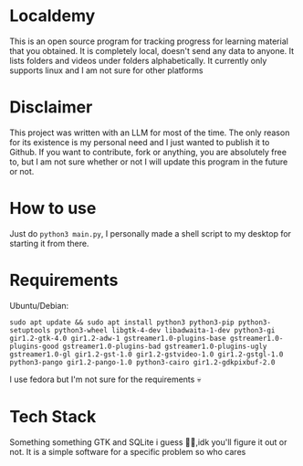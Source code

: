 # Localdemy

This is an open source program for tracking progress for learning material that you obtained. It is completely local, doesn't send any data to anyone. It lists folders and videos under folders alphabetically. It currently only supports linux and I am not sure for other platforms

# Disclaimer 

This project was written with an LLM for most of the time. The only reason for its existence is my personal need and I just wanted to publish it to Github. If you want to contribute, fork or anything, you are absolutely free to, but I am not sure whether or not I will update this program in the future or not.

# How to use

Just do ``` python3 main.py ```, I personally made a shell script to my desktop for starting it from there.

# Requirements

Ubuntu/Debian:

``` sudo apt update && sudo apt install python3 python3-pip python3-setuptools python3-wheel libgtk-4-dev libadwaita-1-dev python3-gi gir1.2-gtk-4.0 gir1.2-adw-1 gstreamer1.0-plugins-base gstreamer1.0-plugins-good gstreamer1.0-plugins-bad gstreamer1.0-plugins-ugly gstreamer1.0-gl gir1.2-gst-1.0 gir1.2-gstvideo-1.0 gir1.2-gstgl-1.0 python3-pango gir1.2-pango-1.0 python3-cairo gir1.2-gdkpixbuf-2.0 ```

I use fedora but I'm not sure for the requirements 💀

# Tech Stack

Something something GTK and SQLite i guess 🤷‍♀️,idk you'll figure it out or not. It is a simple software for a specific problem so who cares
